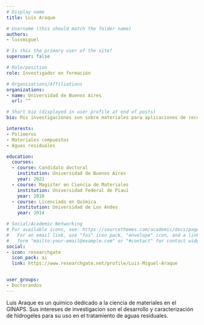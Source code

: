 ```yaml
---
# Display name
title: Luis Araque

# Username (this should match the folder name)
authors:
- luismiguel

# Is this the primary user of the site?
superuser: false

# Role/position
role: Investigador en formación

# Organizations/Affiliations
organizations:
- name: Universidad de Buenos Aires
  url: ""

# Short bio (displayed in user profile at end of posts)
bio: Mis investigaciones son sobre materiales para aplicaciones de recuperación ambiental.

interests:
- Polímeros
- Materiales compuestos
- Aguas residuales

education:
  courses:
  - course: Candidato doctoral
    institution: Universidad de Buenos Aires
    year: 2022
  - course: Magister en Ciencia de Materiales
    institution: Universidad Federal de Piauí
    year: 2018
  - course: Licenciado en Química
    institution: Universidad de Los Andes 
    year: 2014

# Social/Academic Networking
# For available icons, see: https://sourcethemes.com/academic/docs/page-builder/#icons
#   For an email link, use "fas" icon pack, "envelope" icon, and a link in the
#   form "mailto:your-email@example.com" or "#contact" for contact widget.
social:
- icon: researchgate
  icon_pack: ai
  link: https://www.researchgate.net/profile/Luis-Miguel-Araque


user_groups:
- Doctorandos
---
```


Luis Araque es un quimico dedicado a la ciencia de materiales en el GINAPS. Sus intereses de investigacion son el desarrollo y caracterización de hidrogeles para su uso en el tratamiento de aguas residuales. 
